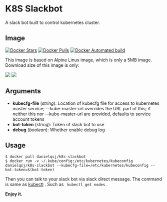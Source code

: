 K8S Slackbot
=========================================

A slack bot built to control kubernetes cluster.

Image
-------------
[![Docker Stars](https://img.shields.io/docker/stars/danielqsj/k8s-slackbot.svg?style=flat)](https://hub.docker.com/r/danielqsj/k8s-slackbot/)
[![Docker Pulls](https://img.shields.io/docker/pulls/danielqsj/k8s-slackbot.svg?style=flat)](https://hub.docker.com/r/danielqsj/k8s-slackbot/)
[![Docker Automated build](https://img.shields.io/docker/automated/danielqsj/k8s-slackbot.svg?style=flat)](https://hub.docker.com/r/danielqsj/k8s-slackbot/)

This image is based on Alpine Linux image, which is only a 5MB image.
Download size of this image is only:

[![](https://images.microbadger.com/badges/version/danielqsj/k8s-slackbot.svg)](https://microbadger.com/images/danielqsj/k8s-slackbot "Get your own version badge on microbadger.com")
[![](https://images.microbadger.com/badges/image/danielqsj/k8s-slackbot.svg)](https://microbadger.com/images/danielqsj/k8s-slackbot "Get your own image badge on microbadger.com")

Arguments
-------------
- **kubecfg-file** (*string*): Location of kubecfg file for access to kubernetes master service; --kube-master-url overrides the URL part of this; if neither this nor --kube-master-url are provided, defaults to service account tokens
- **bot-token** (*string*): Token of slack bot to use
- **debug** (*boolean*): Whether enable debug log

Usage
-------------
```
$ docker pull danielqsj/k8s-slackbot
$ docker run -v ~/.kube/config:/etc/kubernetes/kubeconfig danielqsj/k8s-slackbot --kubecfg-file=/etc/kubernetes/kubeconfig --bot-token=$(bot-token)
```
Then you can talk to your slack bot via slack direct message.
The command is same as [kubectl](https://kubernetes.io/docs/user-guide/kubectl/) .
Such as ``` kubectl get nodes``` .

**Enjoy it.**
